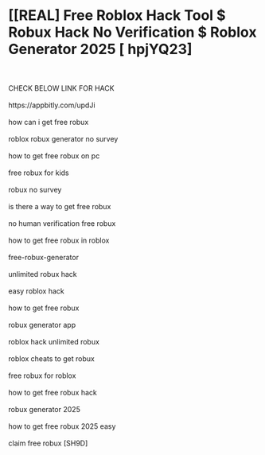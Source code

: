 # [[REAL] Free Roblox Hack Tool $ Robux Hack No Verification $ Roblox Generator 2025 [ hpjYQ23]
<br>
<br>CHECK BELOW LINK FOR HACK
<br>
<br>https://appbitly.com/updJi

<br>
<br>how can i get free robux
<br>
<br>roblox robux generator no survey
<br>
<br>how to get free robux on pc
<br>
<br>free robux for kids
<br>
<br>robux no survey
<br>
<br>is there a way to get free robux
<br>
<br>no human verification free robux
<br>
<br>how to get free robux in roblox
<br>
<br>free-robux-generator
<br>
<br>unlimited robux hack
<br>
<br>easy roblox hack
<br>
<br>how to get free robux
<br>
<br>robux generator app
<br>
<br>roblox hack unlimited robux
<br>
<br>roblox cheats to get robux
<br>
<br>free robux for roblox
<br>
<br>how to get free robux hack
<br>
<br>robux generator 2025
<br>
<br>how to get free robux 2025 easy
<br>
<br>claim free robux [SH9D]
<br>
